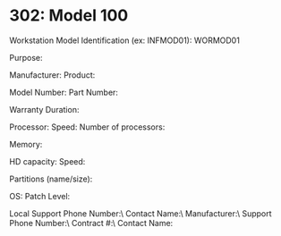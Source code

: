 # 302: Model 100

Workstation Model Identification (ex: INFMOD01): WORMOD01

Purpose:

Manufacturer: Product:

Model Number: Part Number:

Warranty Duration:

Processor: Speed: Number of processors:

Memory:

HD capacity: Speed:

Partitions (name/size):

OS: Patch Level:

Local Support Phone Number:\\
Contact Name:\\
Manufacturer:\\
Support Phone Number:\\
Contract #:\\
Contact Name:
